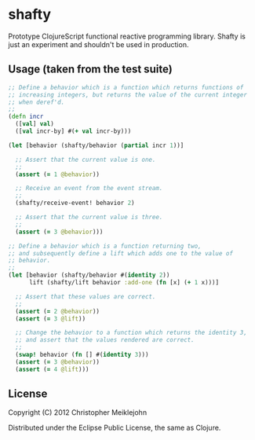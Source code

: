 # shafty

Prototype ClojureScript functional reactive programming library. Shafty is
just an experiment and shouldn't be used in production.

## Usage (taken from the test suite)

```clojure
;; Define a behavior which is a function which returns functions of
;; increasing integers, but returns the value of the current integer
;; when deref'd.
;;
(defn incr
  ([val] val)
  ([val incr-by] #(+ val incr-by)))

(let [behavior (shafty/behavior (partial incr 1))]

  ;; Assert that the current value is one.
  ;;
  (assert (= 1 @behavior))

  ;; Receive an event from the event stream.
  ;;
  (shafty/receive-event! behavior 2)

  ;; Assert that the current value is three.
  ;;
  (assert (= 3 @behavior)))

;; Define a behavior which is a function returning two,
;; and subsequently define a lift which adds one to the value of
;; behavior.
;;
(let [behavior (shafty/behavior #(identity 2))
      lift (shafty/lift behavior :add-one (fn [x] (+ 1 x)))]

  ;; Assert that these values are correct.
  ;;
  (assert (= 2 @behavior))
  (assert (= 3 @lift))

  ;; Change the behavior to a function which returns the identity 3,
  ;; and assert that the values rendered are correct.
  ;;
  (swap! behavior (fn [] #(identity 3)))
  (assert (= 3 @behavior))
  (assert (= 4 @lift)))
```

## License

Copyright (C) 2012 Christopher Meiklejohn

Distributed under the Eclipse Public License, the same as Clojure.
